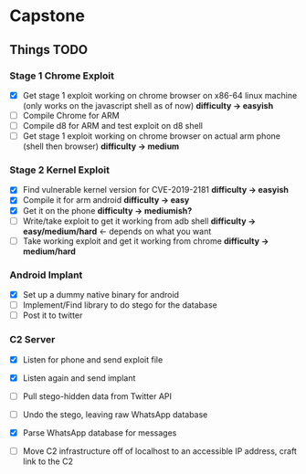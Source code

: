# Capstone
## Things TODO

### Stage 1 Chrome Exploit

- [x] Get stage 1 exploit working on chrome browser on x86-64 linux machine (only works on the javascript shell as of now) **difficulty -> easyish**
- [ ] Compile Chrome for ARM
- [ ] Compile d8 for ARM and test exploit on d8 shell
- [ ] Get stage 1 exploit working on chrome browser on actual arm phone (shell then browser) **difficulty  -> medium**

### Stage 2 Kernel Exploit

- [X] Find vulnerable kernel version for CVE-2019-2181 **difficulty -> easyish**
- [X] Compile it for arm android  **difficulty -> easy**
- [X]  Get it on the phone **difficulty -> mediumish?**
- [ ] Write/take exploit to get it working from adb shell **difficulty -> easy/medium/hard** <- depends on what you want
- [ ] Take working exploit and get it working from chrome **difficulty -> medium/hard**

### Android Implant

- [X] Set up a dummy native binary for android
- [ ] Implement/Find library to do stego for the database
- [ ] Post it to twitter

### C2 Server
- [X] Listen for phone and send exploit file
- [X] Listen again and send implant
- [ ] Pull stego-hidden data from Twitter API
- [ ] Undo the stego, leaving raw WhatsApp database
- [X] Parse WhatsApp database for messages
- [ ] Move C2 infrastructure off of localhost to an accessible IP address, craft link to the C2

